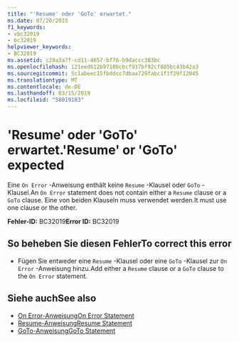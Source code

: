 ```yaml
---
title: "'Resume' oder 'GoTo' erwartet."
ms.date: 07/20/2015
f1_keywords:
- vbc32019
- bc32019
helpviewer_keywords:
- BC32019
ms.assetid: c28a3a7f-cd11-4657-bf76-b9daccc383bc
ms.openlocfilehash: 121eed612b97106cbcf937bf92cf885bc43b42a3
ms.sourcegitcommit: 5c1abeec15fbddcc7dbaa729fabc1f1f29f12045
ms.translationtype: MT
ms.contentlocale: de-DE
ms.lasthandoff: 03/15/2019
ms.locfileid: "58019103"
---
```

# <a name="resume-or-goto-expected"></a><span data-ttu-id="98472-102">'Resume' oder 'GoTo' erwartet.</span><span class="sxs-lookup"><span data-stu-id="98472-102">'Resume' or 'GoTo' expected</span></span>
<span data-ttu-id="98472-103">Eine `On Error` -Anweisung enthält keine `Resume` -Klausel oder `GoTo` -Klausel.</span><span class="sxs-lookup"><span data-stu-id="98472-103">An `On Error` statement does not contain either a `Resume` clause or a `GoTo` clause.</span></span> <span data-ttu-id="98472-104">Eine von beiden Klauseln muss verwendet werden.</span><span class="sxs-lookup"><span data-stu-id="98472-104">It must use one clause or the other.</span></span>  
  
 <span data-ttu-id="98472-105">**Fehler-ID:** BC32019</span><span class="sxs-lookup"><span data-stu-id="98472-105">**Error ID:** BC32019</span></span>  
  
## <a name="to-correct-this-error"></a><span data-ttu-id="98472-106">So beheben Sie diesen Fehler</span><span class="sxs-lookup"><span data-stu-id="98472-106">To correct this error</span></span>  
  
-   <span data-ttu-id="98472-107">Fügen Sie entweder eine `Resume` -Klausel oder eine `GoTo` -Klausel zur `On Error` -Anweisung hinzu.</span><span class="sxs-lookup"><span data-stu-id="98472-107">Add either a `Resume` clause or a `GoTo` clause to the `On Error` statement.</span></span>  
  
## <a name="see-also"></a><span data-ttu-id="98472-108">Siehe auch</span><span class="sxs-lookup"><span data-stu-id="98472-108">See also</span></span>

- [<span data-ttu-id="98472-109">On Error-Anweisung</span><span class="sxs-lookup"><span data-stu-id="98472-109">On Error Statement</span></span>](../../visual-basic/language-reference/statements/on-error-statement.md)
- [<span data-ttu-id="98472-110">Resume-Anweisung</span><span class="sxs-lookup"><span data-stu-id="98472-110">Resume Statement</span></span>](../../visual-basic/language-reference/statements/resume-statement.md)
- [<span data-ttu-id="98472-111">GoTo-Anweisung</span><span class="sxs-lookup"><span data-stu-id="98472-111">GoTo Statement</span></span>](../../visual-basic/language-reference/statements/goto-statement.md)
